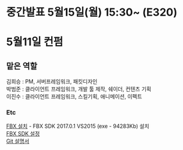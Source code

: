 # 중간발표 5월15일(월) 15:30~ (E320)
# 5월11일 컨펌


## 맡은 역할

김희승 : PM, 서버프레임워크, 패킷디자인  
박범준 : 클라이언트 프레임워크, 개발 툴 제작, 쉐이더, 컨텐츠 기획  
이진수 : 클라이언트 프레임워크, 스킬기획, 애니메이션, 이펙트

### Etc
[FBX 설치](http://usa.autodesk.com/adsk/servlet/pc/item?siteID=123112&id=25408427) - FBX SDK 2017.0.1 VS2015 (exe - 94283Kb) 설치  
[FBX SDK 설정](http://euryale.tistory.com/85)  
[Git 설명서](https://opentutorials.org/course/1492) 

